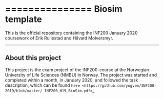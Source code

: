 ===============
Biosim template
===============

This is the official repository containing the INF200 January 2020 coursework
of Erik Rullestad and Håvard Molversmyr.

------------------
About this project
------------------
This project is the exam project of the INF200-course at the Norwegian 
University of Life Sciences (NMBU) in Norway. The project was started and 
completed within a month, in January 2020, and followed the task description, 
which can be found `here <https://github.com/yngvem/INF200-2019/blob/master/
INF200_H19_BioSim.pdf>`_
